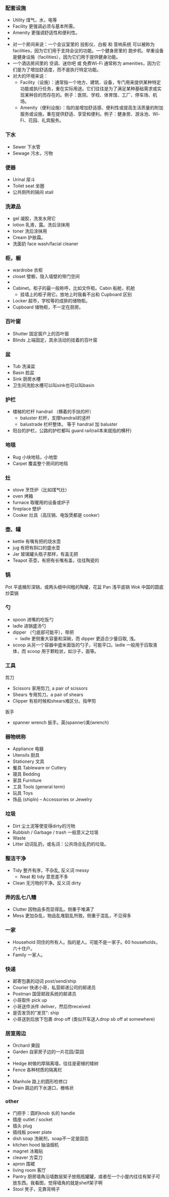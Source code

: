 ### 配套设施
- Utility 煤气，水，电等
- Facility 更强调必须与基本所需。
- Amenity 更强调舒适性和便利性。
-
- 对一个房间来说：一个会议室里的 投影仪、白板 和 音响系统 可以被称为 facilities，因为它们用于支持会议的功能。一个健身房里的 跑步机、举重设备 是健身设施（facilities），因为它们用于提供健身功能。
- 一个酒店房间里的 空调、迷你吧 或 免费Wi-Fi 通常称为 amenities，因为它们是为了增加舒适度，而不是执行特定功能。
- 对大的环境来说： 
  - Facility（设施）：通常指一个地方、建筑、设备，专门用来提供某种特定功能或执行任务，重在实际用途。它们往往是为了满足某种基础需求或实现某种目的而存在的。例子：医院、学校、体育馆、工厂、停车场、机场。
  - Amenity（便利设施）：指的是增加舒适感、便利性或提高生活质量的附加服务或设施，重在提供舒适、享受和便利。例子：健身房、游泳池、Wi-Fi、花园、礼宾服务。

### 下水
- Sewer 下水管
- Sewage 污水，污物

### 便器
- Urinal 尿斗
- Toilet seat 坐圈
- 公共厕所的隔间 stall

### 洗漱品
- gel 凝胶，洗发水用它
- lotion 乳液，露。洗后涂抹用
- toner 洗后涂抹用
- Cream 护肤霜。
- 洗面奶 face wash/facial cleaner

### 柜，橱
- wardrobe 衣柜
- closet 壁橱，隐入墙壁的带门空间
- 
- Cabinet。柜子的最一般称呼，比如文件柜。Cabin 船舱，机舱
  - 挂墙上的柜子用它。放地上时我看不出和 Cupboard 区别
- Locker 超市，学校等的成排的储物柜。
- Cupboard 储物柜，不一定在厨房。

### 百叶窗
- Shutter 固定窗户上的百叶窗
- Blinds 上端固定，其余活动的挂着的百叶窗

### 盆
- Tub 洗澡盆
- Basin 脸盆
- Sink 厨房水槽
- 卫生间洗脸水槽可以叫sink也可以叫basin

### 护栏
- 楼梯的栏杆 handrail （横着的手扶的杆）
  - baluster 栏杆，支撑handrail的竖杆
  - balustrade 栏杆整体。 等于 handrail 加 baluster
- 阳台的护栏，公路的护栏都叫 guard rail(rail本来就指的横杆)

### 地毯
- Rug 小块地毯，小地垫
- Carpet 覆盖整个房间的地毯

### 灶
- stove 烹饪炉（比如煤气灶）
- oven 烤箱
- furnace 取暖用的设备或炉子
- fireplace 壁炉
- Cooker 灶具（高压锅、电饭煲都是 cooker）

### 壶、罐
- kettle 有嘴有把的烧水壶
- jug 有把有斜口的盛水壶
- Jar 玻璃罐头瓶子那样，有盖无把
- Teapot 茶壶，有把有长嘴有盖，往往陶瓷的

### 锅
Pot 平底桶形深锅，或两头细中间粗的陶罐，花盆
Pan 浅平底锅
Wok 中国的圆底炒菜锅

### 勺
- spoon 进嘴的吃饭勺
- ladle 进锅盛汤勺
- dipper （勺底部可能平），带把
  - ladle 更侧重大容量和深碗，而 dipper 更适合少量舀取, 浅。
- scoop 从另一个容器中盛米面饭的勺子，可能平口。ladle 一般用于舀取液体，而 scoop 用于颗粒状，如沙子，面等。

### 工具
剪刀
- Scissors 家用剪刀, a pair of scissors
- Shears 专用剪刀，a pair of shears
- Clipper 有些时候和shears难区分。指甲剪

扳手
- spanner wrench 扳手。英(spanner)美(wrench)

### 器物统称
- Appliance 电器
- Utensils 厨具
- Stationery 文具
- 餐具 Tableware or Cutlery
- 寝具 Bedding
- 家具 Furniture
- 工具  Tools (general term)
- 玩具 Toys 
- 饰品 (shìpǐn) – Accessories or Jewelry

### 垃圾
- Dirt 尘土泥等使变得dirty的污物
- Rubbish / Garbage / trash 一般意义之垃圾
- Waste
- Litter 动词乱扔，或名词：公共场合乱扔的垃圾。

### 整洁干净
- Tidy 整齐有序，不杂乱, 反义词 messy
  - Neat 和 tidy 意思差不多
- Clean 无污物的干净。反义词 dirty

### 弄的乱七八糟
- Clutter 因物品多而显得乱。侧重于堆满了
- Mess 更加杂乱，物品乱堆脏乱所致。侧重于混乱，不见得多

### 一家
- Household 同住的所有人。指的是人。可能不是一家子。60 households，六十住户。
- Family 一家人。

### 快递
- 邮寄包裹的动词 post/send/ship
- Courier 快递小哥，私营邮递公司的邮递员
- Postman 国营邮政系统的邮递员
- 小哥取件 pick up
- 小哥送件派件 deliver，然后你received
- 是否发货的"发货": ship
- 小哥送到后放下包裹 drop off (类似开车送人drop sb off at somewhere)

### 居室周边
- Orchard 果园
- Garden 自家房子边的一片花园/菜园
- 
- Hedge 树做的厚隔离墙，往往是密植的矮树
- Fence 各种材质的隔离栏
- 
- Manhole 路上的圆形检修口
-  Drain 路边的下水道口，栅格状

### other
-  门把手：圆的knob 长的 handle
- 插座 outlet / socket
- 插头 plug
- 插线板 power plate
- dish soap 洗碗剂，soap不一定是固态
- kitchen hood 抽油烟机
- magnet 冰箱贴
- cleaver 方菜刀
- apron 围裙 
- living room 客厅
- Pantry 厨房墙角沿墙数层架子放瓶瓶罐罐，或者在一个小屋内往往有架子可放东西。我看图，觉得墙角的就是shelf架子啊
- Stool 凳子，无靠背椅子
